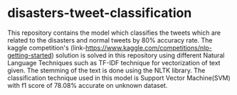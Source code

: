 # disasters-tweet-classification
This repository contains the model which classifies the tweets which are related to the disasters and normal tweets by 80% accuracy rate.
The kaggle competition's (link-https://www.kaggle.com/competitions/nlp-getting-started) solution is solved in this repository using different Natural Language Techniques such as TF-IDF technique for vectorization of text given. The stemming of the text is done using the NLTK library.
The classification technique used in this model is Support Vector Machine(SVM) with  f1 score of 78.08% accurate on unknown dataset.
